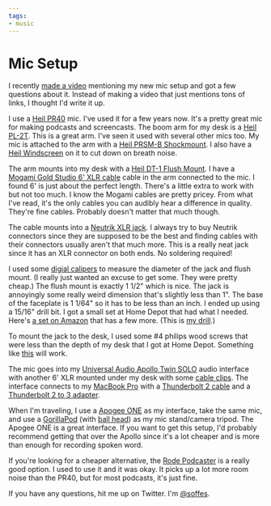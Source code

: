 ```yaml
---
tags:
- music
---
```


# Mic Setup

I recently [made a video](https://www.youtube.com/watch?v=Vi9KaTbGPKA) mentioning my new mic setup and got a few questions about it. Instead of making a video that just mentions tons of links, I thought I'd write it up.

I use a [Heil PR40](http://amzn.to/2mpzNhV) mic. I've used it for a few years now. It's a pretty great mic for making podcasts and screencasts. The boom arm for my desk is a [Heil PL-2T](http://amzn.to/2m9ZXon). This is a great arm. I've seen it used with several other mics too. My mic is attached to the arm with a [Heil PRSM-B Shockmount](http://amzn.to/2mpw6ZI). I also have a [Heil Windscreen](http://amzn.to/2mpWgf5) on it to cut down on breath noise.

The arm mounts into my desk with a [Heil DT-1 Flush Mount](http://amzn.to/2l8v6Je). I have a [Mogami Gold Studio 6' XLR cable](http://amzn.to/2ll2KGP) cable in the arm connected to the mic. I found 6' is just about the perfect length. There's a little extra to work with but not too much. I know the Mogami cables are pretty pricey. From what I've read, it's the only cables you can audibly hear a difference in quality. They're fine cables. Probably doesn't matter that much though.

The cable mounts into a [Neutrik XLR jack](http://amzn.to/2mpIFEt). I always try to buy Neutrik connectors since they are supposed to be the best and finding cables with their connectors usually aren't that much more. This is a really neat jack since it has an XLR connector on both ends. No soldering required!

I used some [digial calipers](http://amzn.to/2mHuma7) to measure the diameter of the jack and flush mount. (I really just wanted an excuse to get some. They were pretty cheap.) The flush mount is exactly 1 1/2" which is nice. The jack is annoyingly some really weird dimension that's slightly less than 1". The base of the faceplate is 1 1/64" so it has to be less than an inch. I ended up using a 15/16" drill bit. I got a small set at Home Depot that had what I needed. Here's [a set on Amazon](http://amzn.to/2mHJ2Gs) that has a few more. (This is [my drill](http://amzn.to/2mpMXvk).)

To mount the jack to the desk, I used some #4 philips wood screws that were less than the depth of my desk that I got at Home Depot. Something like [this](http://amzn.to/2mHr4Ea) will work.

The mic goes into my [Universal Audio Apollo Twin SOLO](http://amzn.to/2lkDvEK) audio interface with another 6' XLR mounted under my desk with some [cable clips](http://amzn.to/2l8HdpF). The interface connects to my [MacBook Pro](http://amzn.to/2mHvLOf) with a [Thunderbolt 2 cable](http://amzn.to/2mBwSzG) and a [Thunderbolt 2 to 3 adapter](http://www.apple.com/shop/product/MMEL2AM/A).

When I'm traveling, I use a [Apogee ONE](http://amzn.to/2mpG4u4) as my interface, take the same mic, and use a [GorillaPod](http://amzn.to/2l8sN99) (with [ball head](http://amzn.to/2mpLXri)) as my mic stand/camera tripod. The Apogee ONE is a great interface. If you want to get this setup, I'd probably recommend getting that over the Apollo since it's a lot cheaper and is more than enough for recording spoken word.

If you're looking for a cheaper alternative, the [Rode Podcaster](http://amzn.to/2m9Uy0J) is a really good option. I used to use it and it was okay. It picks up a lot more room noise than the PR40, but for most podcasts, it's just fine.

If you have any questions, hit me up on Twitter. I'm [@soffes](https://twitter.com/soffes).
